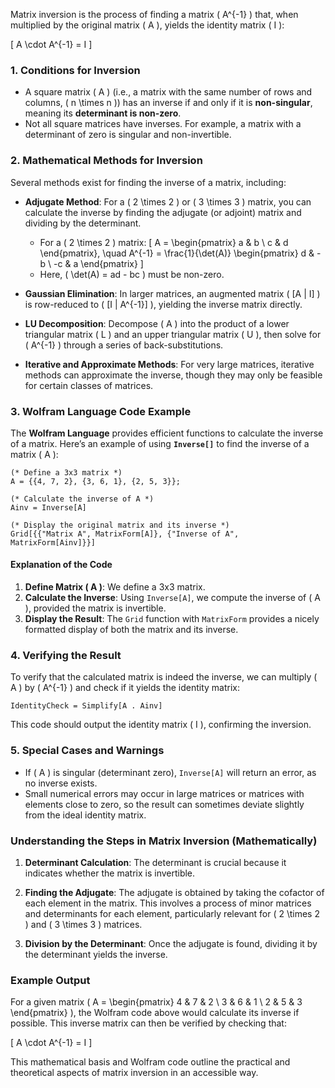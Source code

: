 Matrix inversion is the process of finding a matrix \( A^{-1} \) that, when multiplied by the original matrix \( A \), yields the identity matrix \( I \): 

\[
A \cdot A^{-1} = I
\]

### 1. **Conditions for Inversion**
   - A square matrix \( A \) (i.e., a matrix with the same number of rows and columns, \( n \times n \)) has an inverse if and only if it is **non-singular**, meaning its **determinant is non-zero**.
   - Not all square matrices have inverses. For example, a matrix with a determinant of zero is singular and non-invertible.

### 2. **Mathematical Methods for Inversion**
   Several methods exist for finding the inverse of a matrix, including:

   - **Adjugate Method**: For a \( 2 \times 2 \) or \( 3 \times 3 \) matrix, you can calculate the inverse by finding the adjugate (or adjoint) matrix and dividing by the determinant.
     - For a \( 2 \times 2 \) matrix:
       \[
       A = \begin{pmatrix} a & b \\ c & d \end{pmatrix}, \quad A^{-1} = \frac{1}{\det(A)} \begin{pmatrix} d & -b \\ -c & a \end{pmatrix}
       \]
     - Here, \( \det(A) = ad - bc \) must be non-zero.

   - **Gaussian Elimination**: In larger matrices, an augmented matrix \( [A | I] \) is row-reduced to \( [I | A^{-1}] \), yielding the inverse matrix directly.
   - **LU Decomposition**: Decompose \( A \) into the product of a lower triangular matrix \( L \) and an upper triangular matrix \( U \), then solve for \( A^{-1} \) through a series of back-substitutions.
   - **Iterative and Approximate Methods**: For very large matrices, iterative methods can approximate the inverse, though they may only be feasible for certain classes of matrices.

### 3. **Wolfram Language Code Example**

The **Wolfram Language** provides efficient functions to calculate the inverse of a matrix. Here’s an example of using **`Inverse[]`** to find the inverse of a matrix \( A \):

```wolfram
(* Define a 3x3 matrix *)
A = {{4, 7, 2}, {3, 6, 1}, {2, 5, 3}};

(* Calculate the inverse of A *)
Ainv = Inverse[A]

(* Display the original matrix and its inverse *)
Grid[{{"Matrix A", MatrixForm[A]}, {"Inverse of A", MatrixForm[Ainv]}}]
```

#### Explanation of the Code
1. **Define Matrix \( A \)**: We define a 3x3 matrix.
2. **Calculate the Inverse**: Using `Inverse[A]`, we compute the inverse of \( A \), provided the matrix is invertible.
3. **Display the Result**: The `Grid` function with `MatrixForm` provides a nicely formatted display of both the matrix and its inverse.

### 4. **Verifying the Result**
   To verify that the calculated matrix is indeed the inverse, we can multiply \( A \) by \( A^{-1} \) and check if it yields the identity matrix:

   ```wolfram
   IdentityCheck = Simplify[A . Ainv]
   ```

   This code should output the identity matrix \( I \), confirming the inversion.

### 5. **Special Cases and Warnings**
   - If \( A \) is singular (determinant zero), `Inverse[A]` will return an error, as no inverse exists.
   - Small numerical errors may occur in large matrices or matrices with elements close to zero, so the result can sometimes deviate slightly from the ideal identity matrix.

### Understanding the Steps in Matrix Inversion (Mathematically)
   
1. **Determinant Calculation**: The determinant is crucial because it indicates whether the matrix is invertible.
   
2. **Finding the Adjugate**: The adjugate is obtained by taking the cofactor of each element in the matrix. This involves a process of minor matrices and determinants for each element, particularly relevant for \( 2 \times 2 \) and \( 3 \times 3 \) matrices.

3. **Division by the Determinant**: Once the adjugate is found, dividing it by the determinant yields the inverse.

### Example Output

For a given matrix \( A = \begin{pmatrix} 4 & 7 & 2 \\ 3 & 6 & 1 \\ 2 & 5 & 3 \end{pmatrix} \), the Wolfram code above would calculate its inverse if possible. This inverse matrix can then be verified by checking that:

\[
A \cdot A^{-1} = I
\]

This mathematical basis and Wolfram code outline the practical and theoretical aspects of matrix inversion in an accessible way.

